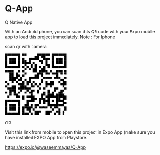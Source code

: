 # Q-App
Q Native App

With an Android phone, you can scan this QR code with your Expo mobile app to load this project immediately.
Note : For Iphone 

scan qr with camera

![alt text](https://github.com/waseemmaya/Q-App/blob/master/main/q-app.png)

OR 

Visit this link from mobile to open this project in Expo App (make sure you have installed EXPO App from Playstore.

https://expo.io/@waseemmayaa/Q-App




